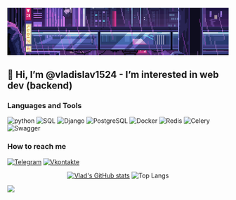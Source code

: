 <div align="center">

![Header](https://github.com/vladislav1524/vladislav1524/blob/main/assets/gifka2.gif)

</div>

## 👋 Hi, I’m @vladislav1524 - I’m interested in web dev (backend)


### Languages and Tools

![python](https://shields.fly.dev/badge/Python-white?style=for-the-badge&logo=python&logoColor=blue)
![SQL](https://shields.fly.dev/badge/SQL-white?style=for-the-badge&logo=mysql&logoColor=orange)
![Django](https://shields.fly.dev/badge/Django-white?style=for-the-badge&logo=django&logoColor=green)
![PostgreSQL](https://shields.fly.dev/badge/PostgreSQL-white?style=for-the-badge&logo=PostgreSQL&logoColor=blue)
![Docker](https://shields.fly.dev/badge/Docker-white?style=for-the-badge&logo=docker&logoColor=blue)
![Redis](https://shields.fly.dev/badge/Redis-white?style=for-the-badge&logo=Redis&logoColor=red)
![Celery](https://shields.fly.dev/badge/Celery-white?style=for-the-badge&logo=Celery&logoColor=green)
![Swagger](https://shields.fly.dev/badge/Swagger-white?style=for-the-badge&logo=Swagger&logoColor=green)


### How to reach me
[![Telegram](https://shields.fly.dev/badge/Telegram-white?style=for-the-badge&logo=Telegram&logoColor=blue)](https://t.me/yasno1508)
[![Vkontakte](https://shields.fly.dev/badge/Vkontakte-white?style=for-the-badge&logo=vk&logoColor=blue)](https://m.vk.com/id751391941)


<div align="center">

[![Vlad's GitHub stats](https://github-readme-stats.vercel.app/api?username=vladislav1524&show_icons=True&theme=dark)](https://github.com/vladislav1524/github-readme-stats)
![Top Langs](https://github-readme-stats.vercel.app/api/top-langs/?username=vladislav1524&layout=compact&theme=dark&card_width=467)
</div>

![](https://leetcard.jacoblin.cool/vladislav1524?ext=heatmap)
